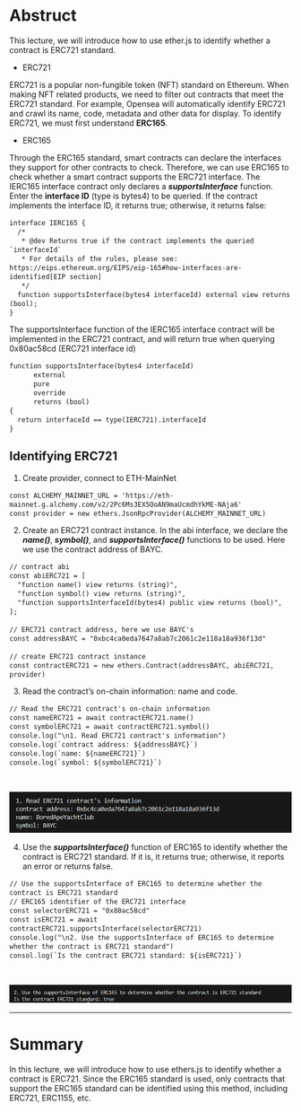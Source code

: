 # Abstruct

This lecture, we will introduce how to use ether.js to identify whether a contract is ERC721 standard.

- ERC721

ERC721 is a popular non-fungible token (NFT) standard on Ethereum. When making NFT related products, we need to filter out contracts that meet the ERC721 standard.
For example, Opensea will automatically identify ERC721 and crawl its name, code, metadata and other data for display. To identify ERC721, we must first understand **ERC165**.

- ERC165

Through the ERC165 standard, smart contracts can declare the interfaces they support for other contracts to check. Therefore, we can use ERC165 to check whether a smart contract supports the ERC721 interface.
The IERC165 interface contract only declares a ***supportsInterface*** function. Enter the **interface ID** (type is bytes4) to be queried. If the contract implements the interface ID, it returns true; otherwise, it returns false:

```
interface IERC165 {
  /*
   * @dev Returns true if the contract implements the queried `interfaceId`
   * For details of the rules, please see: https://eips.ethereum.org/EIPS/eip-165#how-interfaces-are-identified[EIP section]
   */
  function supportsInterface(bytes4 interfaceId) external view returns (bool);
}
```

The supportsInterface function of the IERC165 interface contract will be implemented in the ERC721 contract, and will return true when querying 0x80ac58cd (ERC721 interface id)

```
function supportsInterface(bytes4 interfaceId)
      external
      pure
      override
      returns (bool)
{
  return interfaceId == type(IERC721).interfaceId
}
```

## Identifying ERC721

1. Create provider, connect to ETH-MainNet

```
const ALCHEMY_MAINNET_URL = 'https://eth-mainnet.g.alchemy.com/v2/2Pc6Ms3EX5OoAN9maUcmdhYkME-NAja6'
const provider = new ethers.JsonRpcProvider(ALCHEMY_MAINNET_URL)
```

2. Create an ERC721 contract instance. In the abi interface, we declare the ***name()***, ***symbol()***, and ***supportsInterface()*** functions to be used. Here we use the contract address of BAYC.

```
// contract abi
const abiERC721 = [
  "function name() view returns (string)",
  "function symbol() view returns (string)",
  "function supportsInterfaceId(bytes4) public view returns (bool)",
];

// ERC721 contract address, here we use BAYC's
const addressBAYC = "0xbc4ca0eda7647a8ab7c2061c2e118a18a936f13d"

// create ERC721 contract instance
const contractERC721 = new ethers.Contract(addressBAYC, abiERC721, provider)
```

3. Read the contract’s on-chain information: name and code.

```
// Read the ERC721 contract's on-chain information
const nameERC721 = await contractERC721.name()
const symbolERC721 = await contractERC721.symbol()
console.log("\n1. Read ERC721 contract's information")
console.log(`contract address: ${addressBAYC}`)
console.log(`name: ${nameERC721}`)
console.log(`symbol: ${symbolERC721}`)
```
<br>

![readContractOnChainInfo](https://github.com/wls503pl/Ethers02/blob/main/recognizeERC721contract/img/readContractOnChainInfo.png)<br>

4. Use the ***supportsInterface()*** function of ERC165 to identify whether the contract is ERC721 standard. If it is, it returns true; otherwise, it reports an error or returns false.

```
// Use the supportsInterface of ERC165 to determine whether the contract is ERC721 standard
// ERC165 identifier of the ERC721 interface
const selectorERC721 = "0x80ac58cd"
const isERC721 = await contractERC721.supportsInterface(selectorERC721)
console.log("\n2. Use the supportsInterface of ERC165 to determine whether the contract is ERC721 standard")
consol.log(`Is the contract ERC721 standard: ${isERC721}`)
```
<br>

![contractIsERC721orNot](https://github.com/wls503pl/Ethers02/blob/main/recognizeERC721contract/img/contractIsERC721orNot.png)<br>

<hr>

# Summary

In this lecture, we will introduce how to use ethers.js to identify whether a contract is ERC721. Since the ERC165 standard is used, only contracts that support the ERC165 standard can be identified using this method, including ERC721, ERC1155, etc.
